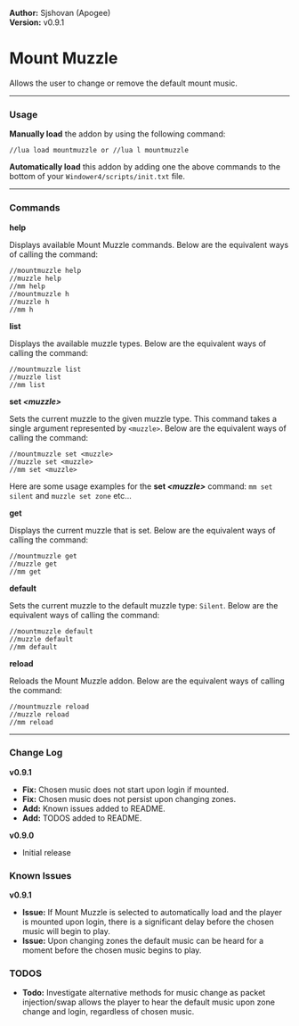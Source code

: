**Author:** Sjshovan (Apogee)  
**Version:** v0.9.1

# Mount Muzzle

Allows the user to change or remove the default mount music.  

___
### Usage

**Manually load** the addon by using the following command:
    
    //lua load mountmuzzle or //lua l mountmuzzle
    
**Automatically load** this addon by adding one the above commands to the bottom of your `Windower4/scripts/init.txt` file.
___    
### Commands

**help**

Displays available Mount Muzzle commands. Below are the equivalent ways of calling the command:

    //mountmuzzle help
    //muzzle help
    //mm help
    //mountmuzzle h
    //muzzle h
    //mm h

**list** 

Displays the available muzzle types. Below are the equivalent ways of calling the command:

    //mountmuzzle list
    //muzzle list
    //mm list
   
**set _\<muzzle>_**

Sets the current muzzle to the given muzzle type. This command takes a single argument represented by `<muzzle>`. Below are the equivalent ways of calling the command:

    //mountmuzzle set <muzzle>
    //muzzle set <muzzle>
    //mm set <muzzle>
    
Here are some usage examples for the **set _\<muzzle>_** command: `mm set silent` and `muzzle set zone` etc...

**get**

Displays the current muzzle that is set. Below are the equivalent ways of calling the command:
	
    //mountmuzzle get
    //muzzle get
    //mm get
    
**default**

Sets the current muzzle to the default muzzle type: `Silent`. Below are the equivalent ways of calling the command:

	//mountmuzzle default
    //muzzle default
    //mm default

**reload**

Reloads the Mount Muzzle addon. Below are the equivalent ways of calling the command:
	
    //mountmuzzle reload
    //muzzle reload
    //mm reload
___

### Change Log

**v0.9.1**
- **Fix:** Chosen music does not start upon login if mounted. 
- **Fix:** Chosen music does not persist upon changing zones.
- **Add:** Known issues added to README.
- **Add:** TODOS added to README.

**v0.9.0**
- Initial release

### Known Issues

**v0.9.1**
- **Issue:** If Mount Muzzle is selected to automatically load and the player is mounted upon login, there is a significant delay before the chosen music will begin to play.
- **Issue:** Upon changing zones the default music can be heard for a moment before the chosen music begins to play. 
    
### TODOS

- **Todo:** Investigate alternative methods for music change as packet injection/swap allows the player to hear the default music upon zone change and login, regardless of chosen music. 